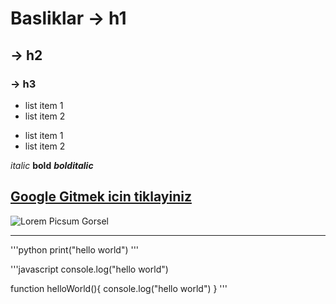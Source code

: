 # Basliklar -> h1
## -> h2
### -> h3

- list item 1 
- list item 2 

* list item 1
* list item 2

*italic* **bold** ***bolditalic***

[Google Gitmek icin tiklayiniz](https://google.com)
--------------------------------------------------------------------


![Lorem Picsum Gorsel](https://picsum.photos/images)
***

'''python
print("hello world")
'''

'''javascript
console.log("hello world")

function  helloWorld(){
    console.log("hello world")
}
'''

